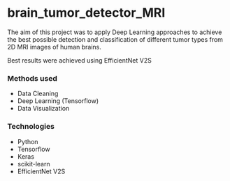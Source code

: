 # brain_tumor_detector_MRI

The aim of this project was to apply Deep Learning approaches to achieve
the best possible detection and classification of different tumor types from
2D MRI images of human brains.

Best results were achieved using EfficientNet V2S

### Methods used
* Data Cleaning
* Deep Learning (Tensorflow)
* Data Visualization

### Technologies
* Python
* Tensorflow
* Keras
* scikit-learn
* EfficientNet V2S

